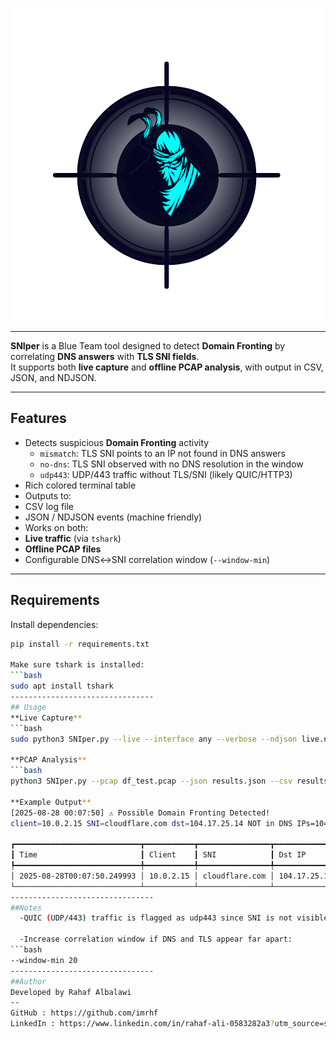 ![SNIper Logo](SNIper_logo.png)


---
**SNIper** is a Blue Team tool designed to detect **Domain Fronting** by correlating **DNS answers** with **TLS SNI fields**.  
It supports both **live capture** and **offline PCAP analysis**, with output in CSV, JSON, and NDJSON.

---

## Features
- Detects suspicious **Domain Fronting** activity
  - `mismatch`: TLS SNI points to an IP not found in DNS answers 
  - `no-dns`: TLS SNI observed with no DNS resolution in the window 
  - `udp443`: UDP/443 traffic without TLS/SNI (likely QUIC/HTTP3)
-  Rich colored terminal table
-  Outputs to:
  - CSV log file
  - JSON / NDJSON events (machine friendly)
-  Works on both:
  - **Live traffic** (via `tshark`)
  - **Offline PCAP files**
- Configurable DNS↔SNI correlation window (`--window-min`)

---

## Requirements

Install dependencies:
```bash
pip install -r requirements.txt

Make sure tshark is installed:
```bash
sudo apt install tshark
--------------------------------
## Usage
**Live Capture**
```bash
sudo python3 SNIper.py --live --interface any --verbose --ndjson live.ndjson

**PCAP Analysis**
```bash
python3 SNIper.py --pcap df_test.pcap --json results.json --csv results.csv --verbose

**Example Output**
[2025-08-28 00:07:50] ⚠ Possible Domain Fronting Detected! 
client=10.0.2.15 SNI=cloudflare.com dst=104.17.25.14 NOT in DNS IPs=104.16.124.96

┏━━━━━━━━━━━━━━━━━━━━━━━━━━━━┳━━━━━━━━━━━┳━━━━━━━━━━━━━━━━┳━━━━━━━━━━━━━━┳━━━━━━━━━━┳━━━━━━━━━━━━━━━┓
┃ Time                       ┃ Client    ┃ SNI            ┃ Dst IP       ┃ Type     ┃ DNS IPs       ┃
┡━━━━━━━━━━━━━━━━━━━━━━━━━━━━╇━━━━━━━━━━━╇━━━━━━━━━━━━━━━━╇━━━━━━━━━━━━━━╇━━━━━━━━━━╇━━━━━━━━━━━━━━━┩
│ 2025-08-28T00:07:50.249993 │ 10.0.2.15 │ cloudflare.com │ 104.17.25.14 │ mismatch │ 104.16.124.96 │
└────────────────────────────┴───────────┴────────────────┴──────────────┴──────────┴───────────────┘
--------------------------------
##Notes
  -QUIC (UDP/443) traffic is flagged as udp443 since SNI is not visible in HTTP/3.

  -Increase correlation window if DNS and TLS appear far apart:
```bash
--window-min 20
--------------------------------
##Author
Developed by Rahaf Albalawi
--
GitHub : https://github.com/imrhf
LinkedIn : https://www.linkedin.com/in/rahaf-ali-0583282a3?utm_source=share&utm_campaign=share_via&utm_content=profile&utm_medium=ios_app

